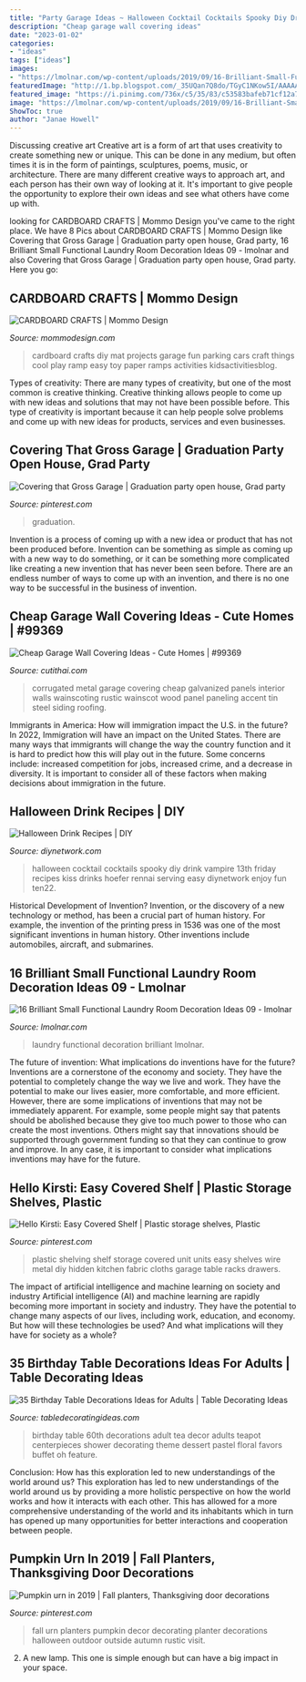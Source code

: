 ```yaml
---
title: "Party Garage Ideas ~ Halloween Cocktail Cocktails Spooky Diy Drink Vampire 13th Friday Recipes Kiss Drinks Hoefer Rennai Serving Easy Diynetwork Enjoy Fun Ten22"
description: "Cheap garage wall covering ideas"
date: "2023-01-02"
categories:
- "ideas"
tags: ["ideas"]
images:
- "https://lmolnar.com/wp-content/uploads/2019/09/16-Brilliant-Small-Functional-Laundry-Room-Decoration-Ideas_09.jpg"
featuredImage: "http://1.bp.blogspot.com/_35UQan7Q8do/TGyC1NKow5I/AAAAAAAAIlo/WcNlAYcjB9Y/s1600/teapartydesserttable.jpg"
featured_image: "https://i.pinimg.com/736x/c5/35/83/c53583bafeb71cf12a7cf4ad31657394.jpg"
image: "https://lmolnar.com/wp-content/uploads/2019/09/16-Brilliant-Small-Functional-Laundry-Room-Decoration-Ideas_09.jpg"
ShowToc: true
author: "Janae Howell"
---
```



Discussing creative art
Creative art is a form of art that uses creativity to create something new or unique. This can be done in any medium, but often times it is in the form of paintings, sculptures, poems, music, or architecture. There are many different creative ways to approach art, and each person has their own way of looking at it. It's important to give people the opportunity to explore their own ideas and see what others have come up with.

	

		
looking for CARDBOARD CRAFTS | Mommo Design you've came to the right place. We have 8 Pics about CARDBOARD CRAFTS | Mommo Design like Covering that Gross Garage | Graduation party open house, Grad party, 16 Brilliant Small Functional Laundry Room Decoration Ideas 09 - lmolnar and also Covering that Gross Garage | Graduation party open house, Grad party. Here you go:
		
    
## CARDBOARD CRAFTS | Mommo Design

<img loading=lazy src="http://www.mommodesign.com/sites/default/files/styles/full_width/public/images/gallery/218/cardboardcarmat.jpg?itok=kHlYZexP" onerror="this.onerror=null;this.src='https://tse2.mm.bing.net/th?id=OIP.zkLTAKUlt5LNUb1NG0zDEgHaMP&amp;pid=15.1';" alt="CARDBOARD CRAFTS | Mommo Design">

_Source: mommodesign.com_

>cardboard crafts diy mat projects garage fun parking cars craft things cool play ramp easy toy paper ramps activities kidsactivitiesblog. 

	

Types of creativity:
There are many types of creativity, but one of the most common is creative thinking. Creative thinking allows people to come up with new ideas and solutions that may not have been possible before. This type of creativity is important because it can help people solve problems and come up with new ideas for products, services and even businesses.

    
## Covering That Gross Garage | Graduation Party Open House, Grad Party

<img loading=lazy src="https://i.pinimg.com/736x/c5/35/83/c53583bafeb71cf12a7cf4ad31657394.jpg" onerror="this.onerror=null;this.src='https://tse3.mm.bing.net/th?id=OIP.NnjwNRujVOYjivgmmdIv6QHaEs&amp;pid=15.1';" alt="Covering that Gross Garage | Graduation party open house, Grad party">

_Source: pinterest.com_

>graduation. 

	

Invention is a process of coming up with a new idea or product that has not been produced before. Invention can be something as simple as coming up with a new way to do something, or it can be something more complicated like creating a new invention that has never been seen before. There are an endless number of ways to come up with an invention, and there is no one way to be successful in the business of invention.

    
## Cheap Garage Wall Covering Ideas - Cute Homes | #99369

<img loading=lazy src="https://cdn.cutithai.com/wp-content/uploads/cheap-garage-wall-covering-ideas_114279.jpg" onerror="this.onerror=null;this.src='https://tse1.mm.bing.net/th?id=OIP.hJ9AK6SItSng9WF_dNGQaQHaE2&amp;pid=15.1';" alt="Cheap Garage Wall Covering Ideas - Cute Homes | #99369">

_Source: cutithai.com_

>corrugated metal garage covering cheap galvanized panels interior walls wainscoting rustic wainscot wood panel paneling accent tin steel siding roofing. 

	

Immigrants in America: How will immigration impact the U.S. in the future?
In 2022, Immigration will have an impact on the United States. There are many ways that immigrants will change the way the country function and it is hard to predict how this will play out in the future. Some concerns include: increased competition for jobs, increased crime, and a decrease in diversity. It is important to consider all of these factors when making decisions about immigration in the future.

    
## Halloween Drink Recipes | DIY

<img loading=lazy src="http://diy.sndimg.com/content/dam/images/diy/fullset/2014/7/16/0/CI-Rennai-Hoefer_Halloween-cocktail-vampire-kiss_v.jpg.rend.hgtvcom.616.822.suffix/1420675509716.jpeg" onerror="this.onerror=null;this.src='https://tse2.mm.bing.net/th?id=OIP.TjaAmgMKtpMNSSQMTI3owQHaJ4&amp;pid=15.1';" alt="Halloween Drink Recipes | DIY">

_Source: diynetwork.com_

>halloween cocktail cocktails spooky diy drink vampire 13th friday recipes kiss drinks hoefer rennai serving easy diynetwork enjoy fun ten22. 

	

Historical Development of Invention?
Invention, or the discovery of a new technology or method, has been a crucial part of human history. For example, the invention of the printing press in 1536 was one of the most significant inventions in human history. Other inventions include automobiles, aircraft, and submarines.

    
## 16 Brilliant Small Functional Laundry Room Decoration Ideas 09 - Lmolnar

<img loading=lazy src="https://lmolnar.com/wp-content/uploads/2019/09/16-Brilliant-Small-Functional-Laundry-Room-Decoration-Ideas_09.jpg" onerror="this.onerror=null;this.src='https://tse2.mm.bing.net/th?id=OIP.ooYzTekVoBq64-7B7fDkDQHaLF&amp;pid=15.1';" alt="16 Brilliant Small Functional Laundry Room Decoration Ideas 09 - lmolnar">

_Source: lmolnar.com_

>laundry functional decoration brilliant lmolnar. 

	

The future of invention: What implications do inventions have for the future?
Inventions are a cornerstone of the economy and society. They have the potential to completely change the way we live and work. They have the potential to make our lives easier, more comfortable, and more efficient. However, there are some implications of inventions that may not be immediately apparent. For example, some people might say that patents should be abolished because they give too much power to those who can create the most inventions. Others might say that innovations should be supported through government funding so that they can continue to grow and improve. In any case, it is important to consider what implications inventions may have for the future.

    
## Hello Kirsti: Easy Covered Shelf | Plastic Storage Shelves, Plastic

<img loading=lazy src="https://i.pinimg.com/736x/57/1b/fa/571bfa1d4b1af3533ea6bddc81c18d45--plastic-shelving-units-storage-organization.jpg" onerror="this.onerror=null;this.src='https://tse3.mm.bing.net/th?id=OIP.d9kmCCVwQJCvCbKquZtlCQHaJ7&amp;pid=15.1';" alt="Hello Kirsti: Easy Covered Shelf | Plastic storage shelves, Plastic">

_Source: pinterest.com_

>plastic shelving shelf storage covered unit units easy shelves wire metal diy hidden kitchen fabric cloths garage table racks drawers. 

	

The impact of artificial intelligence and machine learning on society and industry
Artificial intelligence (AI) and machine learning are rapidly becoming more important in society and industry. They have the potential to change many aspects of our lives, including work, education, and economy. But how will these technologies be used? And what implications will they have for society as a whole?

    
## 35 Birthday Table Decorations Ideas For Adults | Table Decorating Ideas

<img loading=lazy src="http://1.bp.blogspot.com/_35UQan7Q8do/TGyC1NKow5I/AAAAAAAAIlo/WcNlAYcjB9Y/s1600/teapartydesserttable.jpg" onerror="this.onerror=null;this.src='https://tse1.mm.bing.net/th?id=OIP.y4czzkluXisAnxF2lnzzegHaEl&amp;pid=15.1';" alt="35 Birthday Table Decorations Ideas for Adults | Table Decorating Ideas">

_Source: tabledecoratingideas.com_

>birthday table 60th decorations adult tea decor adults teapot centerpieces shower decorating theme dessert pastel floral favors buffet oh feature. 

	

Conclusion: How has this exploration led to new understandings of the world around us?
This exploration has led to new understandings of the world around us by providing a more holistic perspective on how the world works and how it interacts with each other. This has allowed for a more comprehensive understanding of the world and its inhabitants which in turn has opened up many opportunities for better interactions and cooperation between people.

    
## Pumpkin Urn In 2019 | Fall Planters, Thanksgiving Door Decorations

<img loading=lazy src="https://i.pinimg.com/736x/07/9b/1b/079b1b5990b7d5c4943009570d83bc2b--fall-halloween-halloween-ideas.jpg" onerror="this.onerror=null;this.src='https://tse4.mm.bing.net/th?id=OIP.aBBVZuA7A1E69SNZN3CSjQHaJ6&amp;pid=15.1';" alt="Pumpkin urn in 2019 | Fall planters, Thanksgiving door decorations">

_Source: pinterest.com_

>fall urn planters pumpkin decor decorating planter decorations halloween outdoor outside autumn rustic visit. 

	

2. A new lamp. This one is simple enough but can have a big impact in your space.

